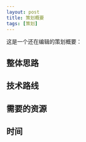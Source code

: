 ```yaml
---
layout: post
title: 策划概要
tags: [策划]
---
```


这是一个还在编辑的策划概要：

## 整体思路



## 技术路线



## 需要的资源



## 时间







